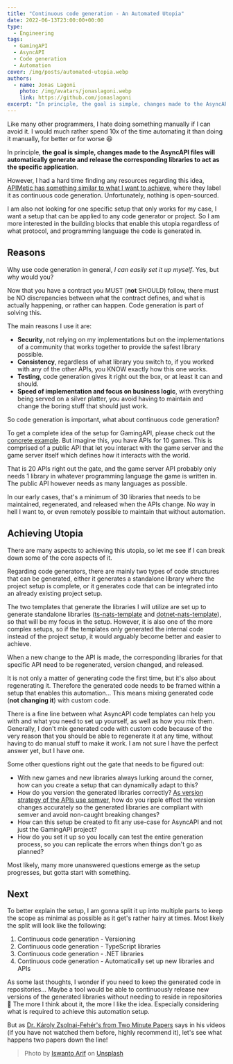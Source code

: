 ```yaml
---
title: "Continuous code generation - An Automated Utopia"
date: 2022-06-13T23:00:00+00:00
type: 
  - Engineering
tags:
  - GamingAPI
  - AsyncAPI
  - Code generation
  - Automation
cover: /img/posts/automated-utopia.webp
authors:
  - name: Jonas Lagoni
    photo: /img/avatars/jonaslagoni.webp
    link: https://github.com/jonaslagoni
excerpt: "In principle, the goal is simple, changes made to the AsyncAPI files will automatically generate and release generated libraries, sounds easy right?"
---
```


Like many other programmers, I hate doing something manually if I can avoid it. I would much rather spend 10x of the time automating it than doing it manually, for better or for worse :laughing: 

In principle, **the goal is simple, changes made to the AsyncAPI files will automatically generate and release the corresponding libraries to act as the specific application**. 

However, I had a hard time finding any resources regarding this idea, [APIMetic has something similar to what I want to achieve](https://www.apimatic.io/continuous-code-generation/), where they label it as continuous code generation. Unfortunately, nothing is open-sourced.

I am also not looking for one specific setup that only works for my case, I want a setup that can be applied to any code generator or project. So I am more interested in the building blocks that enable this utopia regardless of what protocol, and programming language the code is generated in.

## Reasons
Why use code generation in general, *I can easily set it up myself*. Yes, but why would you? 

Now that you have a contract you MUST (**not** SHOULD) follow, there must be NO discrepancies between what the contract defines, and what is actually happening, or rather can happen. Code generation is part of solving this.

The main reasons I use it are:
- **Security**, not relying on my implementations but on the implementations of a community that works together to provide the safest library possible.
- **Consistency**, regardless of what library you switch to, if you worked with any of the other APIs, you KNOW exactly how this one works. 
- **Testing**, code generation gives it right out the box, or at least it can and should. 
- **Speed of implementation and focus on business logic**, with everything being served on a silver platter, you avoid having to maintain and change the boring stuff that should just work.

So code generation is important, what about continuous code generation?

To get a complete idea of the setup for GamingAPI, please check out the [concrete example](/posts/gaming-api-interacting-with-game-servers#a-concrete-example). But imagine this, you have APIs for 10 games. This is comprised of a public API that let you interact with the game server and the game server itself which defines how it interacts with the world. 

That is 20 APIs right out the gate, and the game server API probably only needs 1 library in whatever programming language the game is written in. The public API however needs as many languages as possible.  

In our early cases, that's a minimum of 30 libraries that needs to be maintained, regenerated, and released when the APIs change. No way in hell I want to, or even remotely possible to maintain that without automation.

## Achieving Utopia

There are many aspects to achieving this utopia, so let me see if I can break down some of the core aspects of it.

Regarding code generators, there are mainly two types of code structures that can be generated, either it generates a standalone library where the project setup is complete, or it generates code that can be integrated into an already existing project setup. 

The two templates that generate the libraries I will utilize are set up to generate standalone libraries ([ts-nats-template](github.com/asyncapi/ts-nats-template/) and [dotnet-nats-template](github.com/asyncapi/dotnet-nats-template)), so that will be my focus in the setup. However, it is also one of the more complex setups, so if the templates only generated the internal code instead of the project setup, it would arguably become better and easier to achieve. 

When a new change to the API is made, the corresponding libraries for that specific API need to be regenerated, version changed, and released. 

It is not only a matter of generating code the first time, but it's also about regenerating it. Therefore the generated code needs to be framed within a setup that enables this automation... This means mixing generated code (**not changing it**) with custom code. 

There is a fine line between what AsyncAPI code templates can help you with and what you need to set up yourself, as well as how you mix them. Generally, I don't mix generated code with custom code because of the very reason that you should be able to regenerate it at any time, without having to do manual stuff to make it work. I am not sure I have the perfect answer yet, but I have one.

Some other questions right out the gate that needs to be figured out:

- With new games and new libraries always lurking around the corner, how can you create a setup that can dynamically adapt to this?
- How do you version the generated libraries correctly? [As version strategy of the APIs use semver](/posts/versioning-is-easy#gamingapi), how do you ripple effect the version changes accurately so the generated libraries are compliant with semver and avoid non-caught breaking changes? 
- How can this setup be created to fit any use-case for AsyncAPI and not just the GamingAPI project?
- How do you set it up so you locally can test the entire generation process, so you can replicate the errors when things don't go as planned?

Most likely, many more unanswered questions emerge as the setup progresses, but gotta start with something.

## Next

To better explain the setup, I am gonna split it up into multiple parts to keep the scope as minimal as possible as it get's rather hairy at times. Most likely the split will look like the following:

1. Continuous code generation - Versioning
1. Continuous code generation - TypeScript libraries
1. Continuous code generation - .NET libraries
1. Continuous code generation - Automatically set up new libraries and APIs

As some last thoughts, I wonder if you need to keep the generated code in repositories... Maybe a tool would be able to continuously release new versions of the generated libraries without needing to reside in repositories :thinking: The more I think about it, the more I like the idea. Especially considering what is required to achieve this automation setup. 

But as [Dr. Károly Zsolnai-Fehér's from Two Minute Papers](https://www.youtube.com/c/K%C3%A1rolyZsolnai) says in his videos (if you have not watched them before, highly recommend it), let's see what happens two papers down the line!

> Photo by <a href="https://unsplash.com/@iswanto?utm_source=unsplash&utm_medium=referral&utm_content=creditCopyText">Iswanto Arif</a> on <a href="https://unsplash.com/s/photos/beach-sitting?utm_source=unsplash&utm_medium=referral&utm_content=creditCopyText">Unsplash</a>